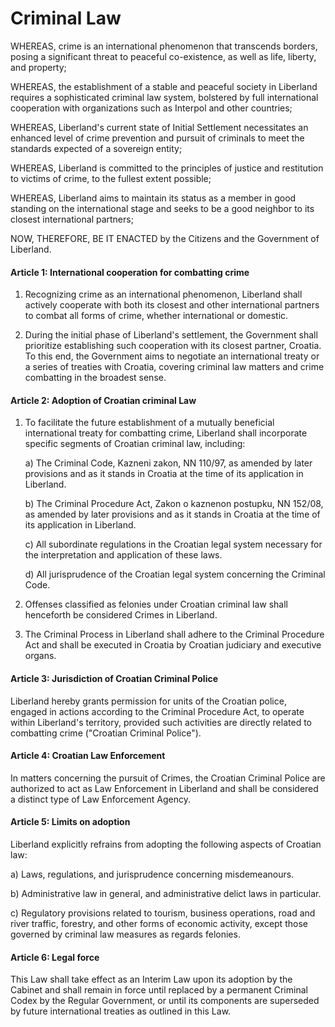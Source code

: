 # Criminal Law

WHEREAS, crime is an international phenomenon that transcends borders, posing a significant threat to peaceful co-existence, as well as life, liberty, and property;

WHEREAS, the establishment of a stable and peaceful society in Liberland requires a sophisticated criminal law system, bolstered by full international cooperation with organizations such as Interpol and other countries;

WHEREAS, Liberland's current state of Initial Settlement necessitates an enhanced level of crime prevention and pursuit of criminals to meet the standards expected of a sovereign entity;

WHEREAS, Liberland is committed to the principles of justice and restitution to victims of crime, to the fullest extent possible;

WHEREAS, Liberland aims to maintain its status as a member in good standing on the international stage and seeks to be a good neighbor to its closest international partners;

NOW, THEREFORE, BE IT ENACTED by the Citizens and the Government of Liberland.

#### Article 1: International cooperation for combatting crime

1. Recognizing crime as an international phenomenon, Liberland shall actively cooperate with both its closest and other international partners to combat all forms of crime, whether international or domestic.
  
2. During the initial phase of Liberland's settlement, the Government shall prioritize establishing such cooperation with its closest partner, Croatia. To this end, the Government aims to negotiate an international treaty or a series of treaties with Croatia, covering criminal law matters and crime combatting in the broadest sense.

#### Article 2: Adoption of Croatian criminal Law

1. To facilitate the future establishment of a mutually beneficial international treaty for combatting crime, Liberland shall incorporate specific segments of Croatian criminal law, including:

   a) The Criminal Code, Kazneni zakon, NN 110/97, as amended by later provisions and as it stands in Croatia at the time of its application in Liberland.
  
   b) The Criminal Procedure Act, Zakon o kaznenon postupku, NN 152/08, as amended by later provisions and as it stands in Croatia at the time of its application in Liberland.
  
   c) All subordinate regulations in the Croatian legal system necessary for the interpretation and application of these laws.
  
   d) All jurisprudence of the Croatian legal system concerning the Criminal Code.

2. Offenses classified as felonies under Croatian criminal law shall henceforth be considered Crimes in Liberland.

3. The Criminal Process in Liberland shall adhere to the Criminal Procedure Act and shall be executed in Croatia by Croatian judiciary and executive organs.

#### Article 3: Jurisdiction of Croatian Criminal Police

Liberland hereby grants permission for units of the Croatian police, engaged in actions according to the Criminal Procedure Act, to operate within Liberland's territory, provided such activities are directly related to combatting crime ("Croatian Criminal Police").

#### Article 4: Croatian Law Enforcement

In matters concerning the pursuit of Crimes, the Croatian Criminal Police are authorized to act as Law Enforcement in Liberland and shall be considered a distinct type of Law Enforcement Agency.

#### Article 5: Limits on adoption

Liberland explicitly refrains from adopting the following aspects of Croatian law:

  a) Laws, regulations, and jurisprudence concerning misdemeanours.
  
  b) Administrative law in general, and administrative delict laws in particular.
  
  c) Regulatory provisions related to tourism, business operations, road and river traffic, forestry, and other forms of economic activity, except those governed by criminal law measures as regards felonies.

#### Article 6: Legal force

This Law shall take effect as an Interim Law upon its adoption by the Cabinet and shall remain in force until replaced by a permanent Criminal Codex by the Regular Government, or until its components are superseded by future international treaties as outlined in this Law.
